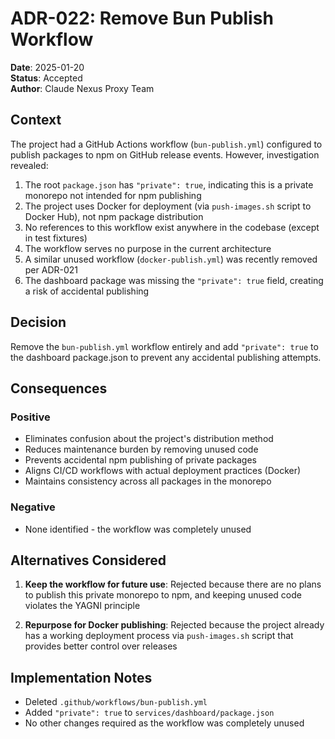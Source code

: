 # ADR-022: Remove Bun Publish Workflow

**Date**: 2025-01-20  
**Status**: Accepted  
**Author**: Claude Nexus Proxy Team

## Context

The project had a GitHub Actions workflow (`bun-publish.yml`) configured to publish packages to npm on GitHub release events. However, investigation revealed:

1. The root `package.json` has `"private": true`, indicating this is a private monorepo not intended for npm publishing
2. The project uses Docker for deployment (via `push-images.sh` script to Docker Hub), not npm package distribution
3. No references to this workflow exist anywhere in the codebase (except in test fixtures)
4. The workflow serves no purpose in the current architecture
5. A similar unused workflow (`docker-publish.yml`) was recently removed per ADR-021
6. The dashboard package was missing the `"private": true` field, creating a risk of accidental publishing

## Decision

Remove the `bun-publish.yml` workflow entirely and add `"private": true` to the dashboard package.json to prevent any accidental publishing attempts.

## Consequences

### Positive

- Eliminates confusion about the project's distribution method
- Reduces maintenance burden by removing unused code
- Prevents accidental npm publishing of private packages
- Aligns CI/CD workflows with actual deployment practices (Docker)
- Maintains consistency across all packages in the monorepo

### Negative

- None identified - the workflow was completely unused

## Alternatives Considered

1. **Keep the workflow for future use**: Rejected because there are no plans to publish this private monorepo to npm, and keeping unused code violates the YAGNI principle

2. **Repurpose for Docker publishing**: Rejected because the project already has a working deployment process via `push-images.sh` script that provides better control over releases

## Implementation Notes

- Deleted `.github/workflows/bun-publish.yml`
- Added `"private": true` to `services/dashboard/package.json`
- No other changes required as the workflow was completely unused
